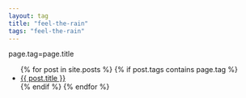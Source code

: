 ```yaml
---
layout: tag
title: "feel-the-rain"
tags: "feel-the-rain"
---
```


page.tag=page.title

<ul>
  {% for post in site.posts %}
    {% if post.tags contains page.tag %}
      <li>
        <a href="{{ post.url }}">{{ post.title }}</a>
      </li>
    {% endif %}
  {% endfor %}
</ul>